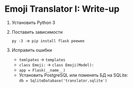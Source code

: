 # Emoji Translator I: Write-up

1. Установить Python 3

2. Поставить зависимости
   
   ```
   py -3 -m pip install flask peewee
   ```

3. Исправить ошибки
   
   * `temlpates` → `templates`
   * `class Emoji:` → `class Emoji(Model):`
   * `app = Flask(__name__)`
   * Установить PostgreSQL или поменять БД на SQLite:  
     `db = SqliteDatabase('translator.sqlite')`
